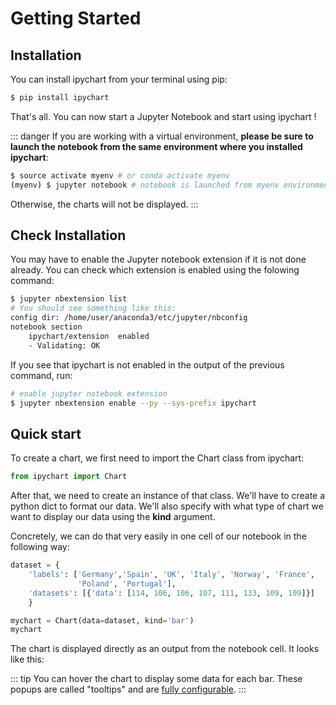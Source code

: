 # Getting Started

## Installation

You can install ipychart from your terminal using pip:

``` bash
$ pip install ipychart
```

That's all. You can now start a Jupyter Notebook and start using ipychart !

::: danger
If you are working with a virtual environment, **please be sure to launch the notebook from the same environment where you installed ipychart**:
```bash
$ source activate myenv # or conda activate myenv
(myenv) $ jupyter notebook # notebook is launched from myenv environment
```
Otherwise, the charts will not be displayed.
:::

## Check Installation

You may have to enable the Jupyter notebook extension if it is not done already. You can check which extension is enabled using the folowing command:

``` bash
$ jupyter nbextension list
# You should see something like this:
config dir: /home/user/anaconda3/etc/jupyter/nbconfig
notebook section
    ipychart/extension  enabled
    - Validating: OK
```

If you see that ipychart is not enabled in the output of the previous command, run:  

``` bash
# enable jupyter notebook extension
$ jupyter nbextension enable --py --sys-prefix ipychart
```

## Quick start

To create a chart, we first need to import the Chart class from ipychart:

``` python
from ipychart import Chart
```

After that, we need to create an instance of that class. We'll have to create a python dict to format our data. We'll also specify with what type of chart we want to display our data using the **kind** argument. 

Concretely, we can do that very easily in one cell of our notebook in the following way:

``` python
dataset = {
    'labels': ['Germany','Spain', 'UK', 'Italy', 'Norway', 'France', 
               'Poland', 'Portugal'],
    'datasets': [{'data': [114, 106, 106, 107, 111, 133, 109, 109]}]
    }

mychart = Chart(data=dataset, kind='bar')
mychart
```
The chart is displayed directly as an output from the notebook cell. It looks like this:

<getting-started/>

::: tip
You can hover the chart to display some data for each bar. These popups are called "tooltips" and are [fully configurable]().
:::